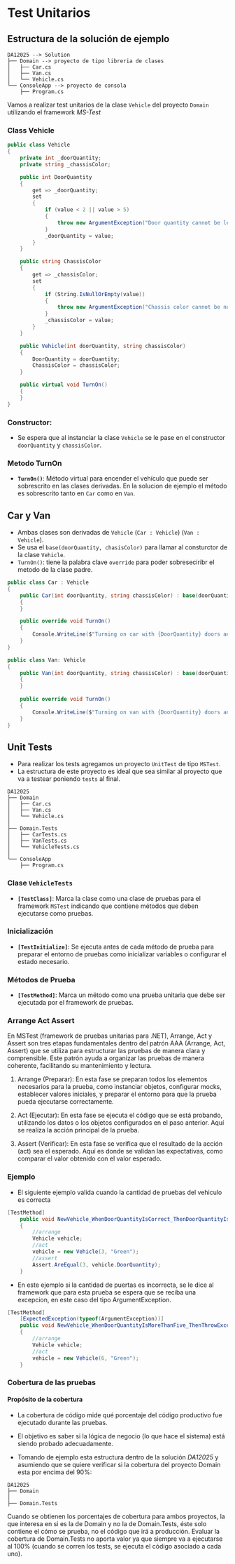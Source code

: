 # Test Unitarios
## Estructura de la solución de ejemplo
```
DA12025 --> Solution 
├── Domain --> proyecto de tipo libreria de clases
│   ├── Car.cs 
│   ├── Van.cs
│   └── Vehicle.cs
└── ConsoleApp --> proyecto de consola
    ├── Program.cs
```

Vamos a realizar test unitarios de la clase `Vehicle`  del proyecto `Domain` utilizando el framework *MS-Test*
### Class Vehicle

```cs
public class Vehicle
{
    private int _doorQuantity;
    private string _chassisColor;

    public int DoorQuantity
    {
        get => _doorQuantity;
        set
        {
            if (value < 2 || value > 5)
            {
                throw new ArgumentException("Door quantity cannot be less than 2 or bigger than 5");
            }
            _doorQuantity = value;
        }
    }

    public string ChassisColor
    {
        get => _chassisColor;
        set
        {
            if (String.IsNullOrEmpty(value))
            {
                throw new ArgumentException("Chassis color cannot be null or empty");
            }
            _chassisColor = value;
        }
    }

    public Vehicle(int doorQuantity, string chassisColor)
    {
        DoorQuantity = doorQuantity;
        ChassisColor = chassisColor;
    }

    public virtual void TurnOn()
    {
    }
}		 
```

### Constructor:
- Se espera que al instanciar la clase `Vehicle` se le pase en el constructor `doorQuantity` y `chassisColor`.

### Metodo TurnOn
- **`TurnOn()`**: Método virtual para encender el vehículo que puede ser sobrescrito en las clases derivadas. En la solucion de ejemplo el método es sobrescrito tanto en `Car` como en `Van`.

## Car y Van
- Ambas clases son derivadas de `Vehicle` (`Car : Vehicle`) (`Van : Vehicle`).
- Se usa el `base(doorQuantity, chasisColor)` para llamar al consturctor de la clase `Vehicle`.
- `TurnOn()`:  tiene la palabra clave `override` para poder sobreseciribr el metodo de la clase padre.

```cs
public class Car : Vehicle
{
    public Car(int doorQuantity, string chassisColor) : base(doorQuantity, chassisColor)
    {
    }

    public override void TurnOn()
    {
        Console.WriteLine($"Turning on car with {DoorQuantity} doors and chassis color {ChassisColor}");
    }
}
```

```cs
public class Van: Vehicle
{
    public Van(int doorQuantity, string chassisColor) : base(doorQuantity, chassisColor)
    {
    }
    
    public override void TurnOn()
    {
        Console.WriteLine($"Turning on van with {DoorQuantity} doors and chassis color {ChassisColor}");
    }
}
```

## Unit Tests
- Para realizar los tests agregamos un proyecto `UnitTest` de tipo `MSTest`.
- La estructura de este proyecto es ideal que sea similar al proyecto que va a testear poniendo `tests` al final.

```
DA12025
├── Domain
│   ├── Car.cs
│   ├── Van.cs
│   └── Vehicle.cs
│
├── Domain.Tests
│   ├── CarTests.cs
│   ├── VanTests.cs
│   └── VehicleTests.cs
│
└── ConsoleApp
    ├── Program.cs
``` 

### Clase `VehicleTests`
- **`[TestClass]`**: Marca la clase como una clase de pruebas para el framework `MSTest` indicando que contiene métodos que deben ejecutarse como pruebas.

### Inicialización
- **`[TestInitialize]`**: Se ejecuta antes de cada método de prueba para preparar el entorno de pruebas como inicializar variables o configurar el estado necesario.

### Métodos de Prueba
- **`[TestMethod]`**: Marca un método como una prueba unitaria que debe ser ejecutada por el framework de pruebas.

### Arrange Act Assert
En MSTest (framework de pruebas unitarias para .NET), Arrange, Act y Assert son tres etapas fundamentales dentro del patrón AAA (Arrange, Act, Assert) que se utiliza para estructurar las pruebas de manera clara y comprensible. Este patrón ayuda a organizar las pruebas de manera coherente, facilitando su mantenimiento y lectura.

1. Arrange (Preparar):
En esta fase se preparan todos los elementos necesarios para la prueba, como instanciar objetos, configurar mocks, establecer valores iniciales, y preparar el entorno para que la prueba pueda ejecutarse correctamente.

2. Act (Ejecutar):
En esta fase se ejecuta el código que se está probando, utilizando los datos o los objetos configurados en el paso anterior. Aquí se realiza la acción principal de la prueba.

3. Assert (Verificar):
En esta fase se verifica que el resultado de la acción (act) sea el esperado. Aquí es donde se validan las expectativas, como comparar el valor obtenido con el valor esperado.

### Ejemplo
- El siguiente ejemplo valida cuando la cantidad de pruebas del vehiculo es correcta

```cs
[TestMethod]
    public void NewVehicle_WhenDoorQuantityIsCorrect_ThenDoorQuantityIsValid()
    {
        //arrange
        Vehicle vehicle;
        //act
        vehicle = new Vehicle(3, "Green");
        //assert
        Assert.AreEqual(3, vehicle.DoorQuantity);
    }
```

- En este ejemplo si la cantidad de puertas es incorrecta, se le dice al framework que para esta prueba se espera que se reciba una excepcion, en este caso del tipo ArgumentException.

```cs
[TestMethod]
    [ExpectedException(typeof(ArgumentException))]
    public void NewVehicle_WhenDoorQuantityIsMoreThanFive_ThenThrowException()
    {
        //arrange
        Vehicle vehicle;
        //act
        vehicle = new Vehicle(6, "Green");
    }
```
### Cobertura de las pruebas
#### Propósito de la cobertura
- La cobertura de código mide qué porcentaje del código productivo fue ejecutado durante las pruebas.
- El objetivo es saber si la lógica de negocio (lo que hace el sistema) está siendo probado adecuadamente.

- Tomando de ejemplo esta estructura dentro de la solución *DA12025* y asumiendo que se quiere verificar si la cobertura del proyecto Domain esta por encima del 90%:

```
DA12025
├── Domain
│
├── Domain.Tests

``` 

Cuando se obtienen los porcentajes de cobertura para ambos proyectos, la que interesa en si es la de Domain y no la de Domain.Tests, éste solo contiene el cómo se prueba, no el código que irá a producción.
Evaluar la cobertura de Domain.Tests no aporta valor ya que siempre va a ejecutarse al 100% (cuando se corren los tests, se ejecuta el código asociado a cada uno).